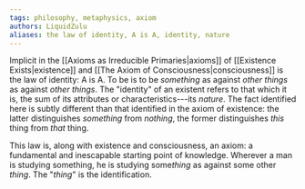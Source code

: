 ```yaml
---
tags: philosophy, metaphysics, axiom
authors: LiquidZulu
aliases: the law of identity, A is A, identity, nature
---
```


Implicit in the [[Axioms as Irreducible Primaries|axioms]] of [[Existence Exists|existence]] and [[The Axiom of Consciousness|consciousness]] is the law of identity: A is A. To be is to be *something* as against *other things* as against *other things*. The "identity" of an existent refers to that which it is, the sum of its attributes or characteristics---its *nature*. The fact identified here is subtly different than that identified in the axiom of existence: the latter distinguishes *something* from *nothing*, the former distinguishes *this* thing from *that* thing.

This law is, along with existence and consciousness, an axiom: a fundamental and inescapable starting point of knowledge. Wherever a man is studying something, he is studying some*thing* as against some other *thing*. The "*thing*" is the identification.